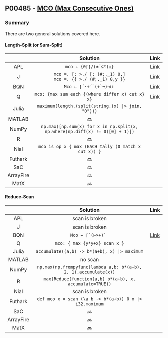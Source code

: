## P00485 - [MCO (Max Consecutive Ones)](https://leetcode.com/problems/max-consecutive-ones/)

### Summary

There are two general solutions covered here.

#### Length-Split (or Sum-Split)

||Solution|Link|
|:-:|:-:|:-:|
|APL|`mco ← {0⌈⌈/(≢¨⊆⍨)⍵}`|[Link](https://github.com/codereport/LeetCode/blob/master/0015_Problem_1.apl)|
|J|`mco =. [: >./ [: (#;._1) 0,]` <br> `mco =. {{ >./ (#;._1) 0,y }}`|[Link](https://github.com/codereport/LeetCode/blob/master/0015_Problem_1.ijs)|
|BQN|``Mco ← ⌈´·+´¨(+`¬)⊸⊔ ``|[Link](https://github.com/codereport/LeetCode/blob/master/0015_Problem_1.bqn)|
|Q|`mco: {max sum each {(where differ x) cut x} x}`|[Link](https://github.com/codereport/LeetCode/blob/master/0015_Problem_1.q)|
|Julia|`maximum(length.(split(string.(x) \|> join, "0")))`||
|MATLAB|:soon:||
|NumPy|`np.max([np.sum(x) for x in np.split(x, np.where(np.diff(x) != 0)[0] + 1)])`||
|R|:soon:||
|Nial|`mco is op x { max (EACH tally (0 match x cut x)) }`||
|Futhark|:soon:||
|SaC|:soon:||
|ArrayFire|:soon:|
|MatX|:soon:|

#### Reduce-Scan

||Solution|Link|
|:-:|:-:|:-:|
|APL| scan is broken ||
|J|scan is broken||
|BQN|``Mco ← ⌈´(⊢×+)` ``|[Link](https://github.com/codereport/LeetCode/blob/master/0015_Problem_1.bqn)|
|Q|`mco: { max {y*y+x} scan x }`||
|Julia|`accumulate((a,b) -> b*(a+b), x) \|> maximum`||
|MATLAB|no scan|
|NumPy|`np.max(np.frompyfunc(lambda a,b: b*(a+b), 2, 1).accumulate(x))`||
|R|`max(Reduce(function(a,b) b*(a+b), x, accumulate=TRUE))`||
|Nial|scan is broken||
|Futhark|`def mco x = scan (\a b -> b*(a+b)) 0 x \|> i32.maximum`||
|SaC|:soon:||
|ArrayFire|:soon:|
|MatX|:soon:|
